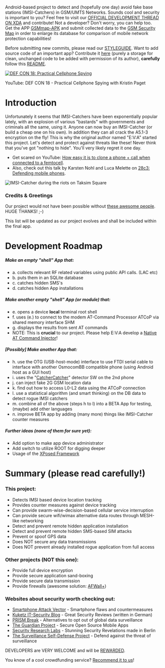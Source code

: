 Android-based project to detect and (hopefully one day) avoid fake base stations (IMSI-Catchers) in GSM/UMTS Networks. Sounds cool and security is important to you? Feel free to visit our [OFFICIAL DEVELOPMENT THREAD ON XDA](http://forum.xda-developers.com/showthread.php?t=1422969) and contribute! Not a developer? Don't worry, you can help too. Get the APP [GSMmap-APK](https://opensource.srlabs.de/projects/mobile-network-assessment-tools/wiki/GSMmap-apk) and submit collected data to the [GSM Security Map](https://www.gsmmap.org/) in order to enlarge its database for comparison of mobile network protection capabilities!

Before submitting new commits, please read our [STYLEGUIDE](https://github.com/SecUpwN/Android-IMSI-Catcher-Detector/blob/master/STYLEGUIDE.md). Want to add source code of an important app? Contribute it [here](https://github.com/SecUpwN/Android-IMSI-Catcher-Detector/tree/master/MERGESOURCE) (purely a storage for clean, unchanged code to be added with permission of its author), **carefully** follow this [README](https://github.com/SecUpwN/Android-IMSI-Catcher-Detector/blob/master/MERGESOURCE/SOURCES_README).

[![DEF CON 18: Practical Cellphone Spying](http://img.youtube.com/vi/fQSu9cBaojc/0.jpg)](https://www.youtube.com/watch?v=fQSu9cBaojc)

YouTube: DEF CON 18 - Practical Cellphone Spying with Kristin Paget

# Introduction

Unfortunately it seems that IMSI-Catchers have been exponentially popular lately, with an explosion of various "bastards" with governments and criminals all the same, using it. Anyone can now buy an IMSI-Catcher (or build a cheap one on his own). In addition they can all crack the A5.1-3 encryption on the fly! This is why the original author named "E:V:A" started this project. Let's detect and protect against threats like these! Never think that you've got "nothing to hide". You'll very likely regret it one day.

* Get scared on YouTube: [How easy it is to clone a phone + call when connected to a femtocell](http://www.youtube.com/watch?v=Ydo19YOzpzU).
* Also, check out this talk by Karsten Nohl and Luca Melette on [28c3: Defending mobile phones](http://youtu.be/YWdHSJsEOck).

![IMSI-Catcher during the riots on Taksim Square](http://i43.tinypic.com/2i9i0kk.jpg)

### Credits & Greetings

Our project would not have been possible without [these awesome people](https://github.com/SecUpwN/Android-IMSI-Catcher-Detector/blob/master/CREDITS). HUGE THANKS! ;-)

This list will be updated as our project evolves and shall be included within the final app.


# Development Roadmap

##### Make an empty "shell" App that:

* a. collects relevant RF related variables using public API calls. (LAC etc)
* b. puts them in an SQLite database
* c. catches hidden SMS's
* d. catches hidden App installations

##### Make another empty "shell" App (or module) that:

* e. opens a device **local** terminal root shell
* f. uses (e.) to connect to the modem AT-Command Processor ATCoP via shared memory interface SHM
* g. displays the results from sent AT commands
* NOTE: This is **crucial** to our project. Please help E:V:A develop a [Native AT Command Injector](http://forum.xda-developers.com/showthread.php?t=1708598)!

##### [Possibly] Make another App that:

* h. use the OTG (USB-host-mode) interface to use FTDI serial cable to interface with another OsmocomBB compatible phone (using Android host as a GUI host)
* i. uses the "[CatcherCatcher](https://opensource.srlabs.de/projects/mobile-network-assessment-tools/wiki/CatcherCatcher)" detector SW on the 2nd phone
* j. can inject fake 2G GSM location data
* k. find out how to access L0-L2 data using the ATCoP connection
* l. use a statistical algorithm (and smart thinking) on the DB data to detect rogue IMSI catchers
* m. combine all of the above (steps h to l) into a BETA App for testing, (maybe) add other languages
* n. improve BETA app by adding (many more) things like IMSI-Catcher counter measures

##### Further ideas (none of them for sure yet):

* Add option to make app device administrator
* Add switch to utilize ROOT for digging deeper
* Usage of the [XPosed Framework](http://forum.xda-developers.com/showthread.php?t=1574401)

# Summary (please read carefully!)

### This project: 

* Detects IMSI based device location tracking
* Provides counter measures against device tracking
* Can provide swarm-wise-decision-based cellular service interruption
* Can provide secure wifi/wimax alternative data routes through MESH-like networking
* Detect and prevent remote hidden application installation
* Detect and prevent remote hidden SMS-based SIM attacks
* Prevent or spoof GPS data
* Does NOT secure any data transmissions
* Does NOT prevent already installed rogue application from full access

### Other projects (NOT this one):

* Provide full device encryption
* Provide secure application sand-boxing
* Provide secure data transmission
* Provide firewalls (awesome solution: [AFWall+](https://github.com/ukanth/afwall))

### Websites about security worth checking out:

* [Smartphone Attack Vector](http://smartphone-attack-vector.de/) - Smartphone flaws and countermeasures
* [Kuketz IT-Security Blog](http://www.kuketz-blog.de/) - Great Security Reviews (written in German)
* [PRISM Break](https://prism-break.org/) - Alternatives to opt out of global data surveillance
* [The Guardian Project](https://guardianproject.info/) - Secure Open Source Mobile Apps
* [Security Research Labs](https://srlabs.de/) - Stunning Security Revelations made in Berlin
* [The Surveillance Self-Defense Project](https://ssd.eff.org/) - Defend against the threat of surveillance
  
DEVELOPERS are VERY WELCOME and will be [REWARDED](http://forum.xda-developers.com/showthread.php?p=46957078).

You know of a cool crowdfunding service? [Recommend it to us](https://github.com/SecUpwN/Android-IMSI-Catcher-Detector/issues/1)!
